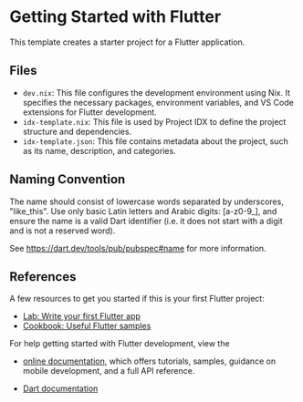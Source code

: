 # Getting Started with Flutter

This template creates a starter project for a Flutter application.

## Files

* `dev.nix`: This file configures the development environment using Nix. It specifies the necessary packages, environment variables, and VS Code extensions for Flutter development.
* `idx-template.nix`: This file is used by Project IDX to define the project structure and dependencies.
* `idx-template.json`: This file contains metadata about the project, such as its name, description, and categories.

## Naming Convention

The name should consist of lowercase words separated by underscores, "like_this". Use only basic Latin letters and Arabic digits: [a-z0-9_], and ensure the name is a valid Dart identifier (i.e. it does not start with a digit and is not a reserved word).

See https://dart.dev/tools/pub/pubspec#name for more information.

## References

A few resources to get you started if this is your first Flutter project:
 
* [Lab: Write your first Flutter app](https://docs.flutter.dev/get-started/codelab)
* [Cookbook: Useful Flutter samples](https://docs.flutter.dev/cookbook)
 
For help getting started with Flutter development, view the
* [online documentation](https://docs.flutter.dev/), which offers tutorials,
samples, guidance on mobile development, and a full API reference.

* [Dart documentation](https://dart.dev/guides)
